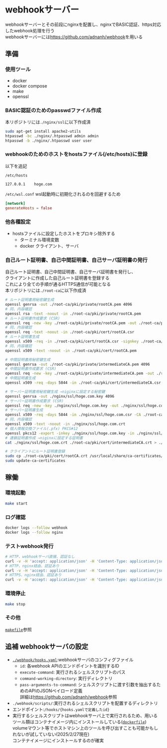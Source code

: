 # webhookサーバー

webhookサーバーとその前段にnginxを配置し、nginxでBASIC認証、https対応したwebhook処理を行う  
webhookサーバーには<https://github.com/adnanh/webhook>を用いる

## 準備

### 使用ツール

* docker
* docker compose
* make
* openssl

### BASIC認証のためのpasswdファイル作成

本リポジトリには`./nginx/ssl`に以下作成済

```sh
sudo apt-get install apache2-utils
htpasswd -bc ./nginx/.htpasswd admin admin
htpasswd -b ./nginx/.htpasswd user user
```

### webhookのためのホストをhostsファイル(/etc/hosts)に登録

以下を追記

`/etc/hosts`

```hosts
127.0.0.1    hoge.com
```

`/etc/wsl.conf` wsl起動時に初期化されるのを回避するため

```conf
[network]
generateHosts = false
```

### 他各種設定

* hostsファイルに設定したホストをプロキシ除外する
  * ターミナル環境変数
  * docker クライアント、サーバ

### 自己ルート証明書、自己中間証明書、自己サーバ証明書の発行

自己ルート証明書、自己中間証明書、自己サーバ証明書を発行し、  
クライアントに作成した自己ルート証明書を登録する  
これにより全ての手順が通るHTTPS通信が可能となる  
本リポジトリには`./root-ca`に以下作成済

```sh
# ルート証明書用秘密鍵生成
openssl genrsa -out ./root-ca/pki/private/rootCA.pem 4096
# 同、内容確認
openssl rsa -text -noout -in ./root-ca/pki/private/rootCA.pem
# ルート証明書作成要求 (CSR)
openssl req -new -key ./root-ca/pki/private/rootCA.pem -out ./root-ca/pki/cert/rootCA.csr -subj "/C=JP/ST=Tokyo/L=Shinjyuku/CN=Piyo Root CA"
# 同、内容確認
openssl req -text -noout -in ./root-ca/pki/cert/rootCA.csr
# ルート証明書生成
openssl x509 -req -in ./root-ca/pki/cert/rootCA.csr -signkey ./root-ca/pki/private/rootCA.pem -days 5844 -out ./root-ca/pki/cert/rootCA.crt -extfile <(echo "basicConstraints=CA:TRUE")
# 同、内容確認
openssl x509 -text -noout -in ./root-ca/pki/cert/rootCA.pem

# 中間証明書用秘密鍵生成
openssl genrsa -out ./root-ca/pki/private/intermediateCA.pem 4096
# 中間証明書作成要求 (CSR)
openssl req -new -key ./root-ca/pki/private/intermediateCA.pem -out ./root-ca/pki/cert/intermediateCA.csr -subj "/C=JP/ST=Tokyo/L=Chiyoda/CN=Moge IntermediateCA"
# 中間証明書生成
openssl x509 -req -days 5844 -in ./root-ca/pki/cert/intermediateCA.csr -CA ./root-ca/pki/cert/rootCA.crt -CAkey ./root-ca/pki/private/rootCA.pem -CAcreateserial -out ./root-ca/pki/cert/intermediateCA.crt -extfile <(echo "basicConstraints=CA:TRUE")

# サーバー証明書用秘密鍵生成 →niginxに設定する秘密鍵
openssl genrsa -out ./nginx/ssl/hoge.com.key 4096
# サーバー証明書作成要求 (CSR)
openssl req -new -key ./nginx/ssl/hoge.com.key -out ./nginx/ssl/hoge.com.csr -subj "/C=JP/ST=Tokyo/L=Shinjuku/CN=hoge.com"
# サーバー証明書生成
openssl x509 -req -days 5844 -in ./nginx/ssl/hoge.com.csr -CA ./root-ca/pki/cert/intermediateCA.crt -CAkey ./root-ca/pki/private/intermediateCA.pem -CAcreateserial -extfile ./nginx/ssl/subjectnames.txt -out ./nginx/ssl/hoge.com.crt
# 同、内容確認
openssl x509 -text -noout -in ./nginx/ssl/hoge.com.crt
# 個人情報交換ファイル(.pfx) PKCS#12
openssl pkcs12 -export -inkey ./nginx/ssl/hoge.com.key -in ./nginx/ssl/hoge.com.crt -out ./nginx/ssl/hoge.com.pfx
# 連鎖証明書作成 →niginxに設定する証明書
cat ./nginx/ssl/hoge.com.crt ./root-ca/pki/cert/intermediateCA.crt > ./nginx/ssl/hoge.com.chain.crt

# クライアントにルート証明書登録
sudo cp ./root-ca/pki/cert/rootCA.crt /usr/local/share/ca-certificates/rootCA.crt
sudo update-ca-certificates
```

## 稼働

### 環境起動

```sh
make start
```

### ログ確認

```sh
docker logs --follow webhook
docker logs --follow nginx
```

### テストwebhook発行

```sh
# HTTP、webhookサーバ直接、認証なし
curl -v -H 'accept: application/json' -H 'Content-Type: application/json' -d '{"field1":"HTTP通信","data":{"field2":"サーバ直接", "field3":"認証なし"}}' http://localhost:9000/hooks/test
# HTTP、nginx経由、認証あり
curl -v -H 'accept: application/json' -H 'Content-Type: application/json' -d '{"field1":"HTTP通信","data":{"field2":"NGINX経由", "field3":"BASIC認証あり"}}' http://hoge.com/hooks/test -u user:user
# HTTPS、nginx経由、認証あり
curl -v -H 'accept: application/json' -H 'Content-Type: application/json' -d '{"field1":"HTTPS通信","data":{"field2":"NGINX経由", "field3":"BASIC認証あり"}}' https://hoge.com/hooks/test -u user:user
```

### 環境停止

```sh
make stop
```

### その他

[`makefile`](makefile)参照

## 追補 webhookサーバの設定

* [`./webhook/hooks.yaml`](./webhook/hooks.yaml):webhookサーバのコンフィグファイル
  * `id`: 各webhook APIのエンドポイントを識別するID
  * `execute-command`: 実行されるシェルスクリプトのパス
  * `command-working-directory`: 実行ディレクトリ
  * `pass-arguments-to-command`: シェルスクリプトに渡す引数を抽出するためのAPIのJSONペイロード定義  
    詳細は<https://github.com/adnanh/webhook>参照
* `./webhook/scripts/`:実行されるシェルスクリプトを配置するディレクトリ
* エンドポイント:`/hooks/{hooks.yamlで定義したid}`
* 実行するシェルスクリプトはwebhookサーバ上で実行されるため、用いるツール類はコンテナイメージ内にインストールしている([`dockerfile`](dockerfile))  
  volumeマウント等でホストマシン上のツールを呼び出すことも可能かもしれないが試していない(2025/2/27現在)  
  コンテナイメージにインストールするのが確実

